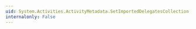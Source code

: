 ```yaml
---
uid: System.Activities.ActivityMetadata.SetImportedDelegatesCollection(System.Collections.ObjectModel.Collection{System.Activities.ActivityDelegate})
internalonly: False
---
```

